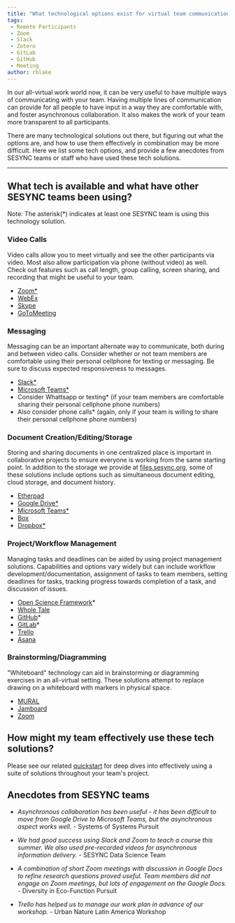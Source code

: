 ```yaml
---
title: "What technological options exist for virtual team communication?"
tags:
 - Remote Participants
 - Zoom
 - Slack
 - Zotero
 - GitLab
 - GitHub
 - Meeting
author: rblake
---
```

  
In our all-virtual work world now, it can be very useful to have multiple ways of communicating with your team.  Having multiple lines of communication can provide for all people to have input in a way they are comfortable with, and foster asynchronous collaboration.  It also makes the work of your team more transparent to all participants.  

There are many technological solutions out there, but figuring out what the options are, and how to use them effectively in combination may be more difficult.  Here we list some tech options, and provide a few anecdotes from SESYNC teams or staff who have used these tech solutions.  

----------------------------

## What tech is available and what have other SESYNC teams been using?

Note: The asterisk(*) indicates at least one SESYNC team is using this technology solution.

### Video Calls

Video calls allow you to meet virtually and see the other participants via video.  Most also allow participation via phone (without video) as well.  Check out features such as call length, group calling, screen sharing, and recording that might be useful to your team. 

 - [Zoom*](https://zoom.us/)
 - [WebEx](https://www.webex.com/)
 - [Skype](https://www.skype.com/en/)
 - [GoToMeeting](https://www.goto.com/meeting)
 
### Messaging

Messaging can be an important alternate way to communicate, both during and between video calls.  Consider whether or not team members are comfortable using their personal cellphone for texting or messaging.  Be sure to discuss expected responsiveness to messages.  

 - [Slack*](https://slack.com/)
 - [Microsoft Teams*](https://www.microsoft.com/en-us/microsoft-365/microsoft-teams/group-chat-software)
 - Consider Whattsapp or texting* (if your team members are comfortable sharing their personal cellphone phone numbers)
 - Also consider phone calls* (again, only if your team is willing to share their personal cellphone phone numbers)
 
### Document Creation/Editing/Storage

Storing and sharing documents in one centralized place is important in collaborative projects to ensure everyone is working from the same starting point.  In addition to the storage we provide at [files.sesync.org](files.sesync.org), some of these solutions include options such as simultaneous document editing, cloud storage, and document history.  

 - [Etherpad](https://etherpad.org/)
 - [Google Drive*](https://www.google.com/intl/en/drive/)
 - [Microsoft Teams*](https://www.microsoft.com/en-us/microsoft-365/microsoft-teams/group-chat-software)
 - [Box](https://www.box.com/)
 - [Dropbox*](https://www.dropbox.com/)
 
### Project/Workflow Management

Managing tasks and deadlines can be aided by using project management solutions.  Capabilities and options vary widely but can include workflow development/documentation, assignment of tasks to team members, setting deadlines for tasks, tracking progress towards completion of a task, and discussion of issues. 

 - [Open Science Framework](https://osf.io/)*
 - [Whole Tale](https://wholetale.org/)
 - [GitHub](https://github.com)*  
 - [GitLab](https://gitlab.com)*
 - [Trello](https://trello.com/)
 - [Asana](https://asana.com/)

### Brainstorming/Diagramming

"Whiteboard" technology can aid in brainstorming or diagramming exercises in an all-virtual setting.  These solutions attempt to replace drawing on a whiteboard with markers in physical space.  

 - [MURAL](https://www.mural.co/)
 - [Jamboard](https://edu.google.com/products/jamboard/?modal_active=none)
 - [Zoom](https://support.zoom.us/hc/en-us/articles/205677665-Sharing-a-whiteboard)

## How might my team effectively use these tech solutions? 

Please see our related [quickstart](https://cyberhelp.sesync.org/quickstart/team-tech-profiles.html) for deep dives into effectively using a suite of solutions throughout your team's project.  
  
## Anecdotes from SESYNC teams
 - _Asynchronous collaboration has been useful - it has been difficult to move from Google Drive to Microsoft Teams, but the asynchronous aspect works well._ - Systems of Systems Pursuit

 - _We had good success using Slack and Zoom to teach a course this summer.  We also used pre-recorded videos for asynchronous information delivery._ - SESYNC Data Science Team
 
 - _A combination of short Zoom meetings with discussion in Google Docs to refine research questions proved useful.  Team members did not engage on Zoom meetings, but lots of engagement on the Google Docs._ - Diversity in Eco-Function Pursuit 
 
 - _Trello has helped us to manage our work plan in advance of our workshop._ - Urban Nature Latin America Workshop 
